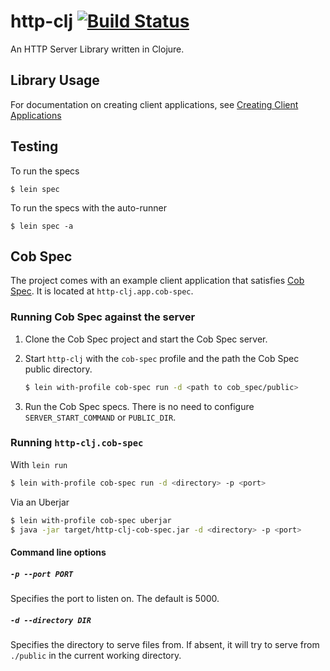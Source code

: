 # http-clj [![Build Status](https://travis-ci.org/damonkelley/http-clj.svg?branch=master)](https://travis-ci.org/damonkelley/http-clj)

An HTTP Server Library written in Clojure.


## Library Usage

For documentation on creating client applications, see [Creating Client Applications](doc/creating-client-applications.md)

## Testing

To run the specs

```shell
$ lein spec
```

To run the specs with the auto-runner

```shell
$ lein spec -a
```

## Cob Spec

The project comes with an example client application that satisfies [Cob Spec](http://github.com/8thlight/cob_spec). It is located at `http-clj.app.cob-spec`.

### Running Cob Spec against the server

1. Clone the Cob Spec project and start the Cob Spec server.

2. Start `http-clj` with the `cob-spec` profile and the path the Cob Spec public directory.

    ```bash
    $ lein with-profile cob-spec run -d <path to cob_spec/public>
    ```

3. Run the Cob Spec specs. There is no need to configure `SERVER_START_COMMAND` or `PUBLIC_DIR`.

### Running `http-clj.cob-spec`

With `lein run`

```bash
$ lein with-profile cob-spec run -d <directory> -p <port>
```

Via an Uberjar

```bash
$ lein with-profile cob-spec uberjar
$ java -jar target/http-clj-cob-spec.jar -d <directory> -p <port>
```

#### Command line options

##### `-p --port PORT`

Specifies the port to listen on. The default is 5000.


##### `-d --directory DIR`

Specifies the directory to serve files from. If absent, it will try to serve from `./public` in the current working directory.
